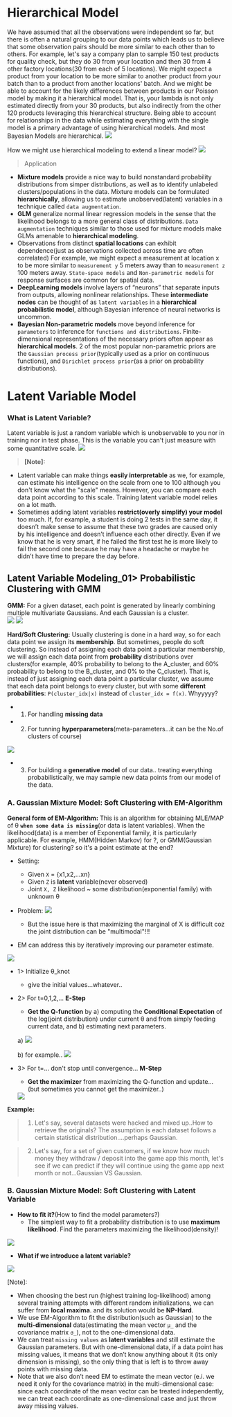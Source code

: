 
# Hierarchical Model
We have assumed that all the observations were independent so far, but there is often a natural grouping to our data points which leads us to believe that some observation pairs should be more similar to each other than to others. For example, let's say a company plan to sample 150 test products for quality check, but they do 30 from your location and then 30 from 4 other factory locations(30 from each of 5 locations). We might expect a product from your location to be more similar to another product from your batch than to a product from another locations' batch. And we might be able to account for the likely differences between products in our Poisson model by making it a hierarchical model. That is, your lambda is not only estimated directly from your 30 products, but also indirectly from the other 120 products leveraging this hierarchical structure. Being able to account for relationships in the data while estimating everything with the single model is a primary advantage of using hierarchical models. And most Bayesian Models are hierarchical. 
<img src="https://user-images.githubusercontent.com/31917400/48874302-7ff9af00-edea-11e8-835e-ff0b7ff2f098.jpg" />

How we might use hierarchical modeling to extend a linear model? 
<img src="https://user-images.githubusercontent.com/31917400/48876484-3911b680-edf6-11e8-892b-ec6e8ed8b284.jpg" />

> Application
 - **Mixture models** provide a nice way to build nonstandard probability distributions from simper distributions, as well as to identify unlabeled clusters/populations in the data. Mixture models can be formulated **hierarchically**, allowing us to estimate unobserved(latent) variables in a technique called `data augmentation`.
 - **GLM** generalize normal linear regression models in the sense that the likelihood belongs to a more general class of distributions. `Data augmentation` techniques similar to those used for mixture models make GLMs amenable to **hierarchical modeling**. 
 - Observations from distinct **spatial locations** can exhibit dependence(just as observations collected across time are often correlated) For example, we might expect a measurement at location x to be more similar to `measurement y` 5 meters away than to `measurement z` 100 meters away. `State-space models` and `Non-parametric models` for response surfaces are common for spatial data. 
 - **DeepLearning models** involve layers of “neurons” that separate inputs from outputs, allowing nonlinear relationships. These **intermediate nodes** can be thought of as `latent variables` in a **hierarchical probabilistic model**, although Bayesian inference of neural networks is uncommon. 
 - **Bayesian Non-parametric models** move beyond inference for `parameters` to inference for `functions and distributions`. Finite-dimensional representations of the necessary priors often appear as **hierarchical models**. 2 of the most popular non-parametric priors are the `Gaussian process prior`(typically used as a prior on continuous functions), and `Dirichlet process prior`(as a prior on probability distributions). 








# Latent Variable Model
### What is Latent Variable?
Latent variable is just a random variable which is unobservable to you nor in training nor in test phase. This is the variable you can't just measure with some quantitative scale. 
<img src="https://user-images.githubusercontent.com/31917400/48974117-ebd85380-f046-11e8-913b-f788ec6bf63f.jpg" />

> __[Note]:__  
 - Latent variable can make things **easily interpretable** as we, for example, can estimate his intelligence on the scale from one to 100 although you don't know what the "scale" means. However, you can compare each data point according to this scale. Training latent variable model relies on a lot math.
 - Sometimes adding latent variables **restrict(overly simplify) your model** too much. If, for example, a student is doing 2 tests in the same day, it doesn’t make sense to assume that these two grades are caused only by his intelligence and doesn’t influence each other directly. Even if we know that he is very smart, if he failed the first test he is more likely to fail the second one because he may have a headache or maybe he didn’t have time to prepare the day before.

## Latent Variable Modeling_01> Probabilistic Clustering with GMM
__GMM:__ For a given dataset, each point is generated by linearly combining multiple multivariate Gaussians. And each Gaussian is a cluster.  
<img src="https://user-images.githubusercontent.com/31917400/66708608-ec570700-ed4a-11e9-805e-5e54b6fa8bb6.jpg" />
<img src="https://user-images.githubusercontent.com/31917400/66708996-e402ca00-ed52-11e9-8958-a8f4e5e2911e.jpg" />

__Hard/Soft Clustering:__ Usually clustering is done in a hard way, so for each data point we assign its **membership**. But sometimes, people do soft clustering. So instead of assigning each data point a particular membership, we will assign each data point from **probability** distributions over clusters(for example, 40% probability to belong to the A_cluster, and 60% probability to belong to the B_cluster, and 0% to the C_cluster). That is, instead of just assigning each data point a particular cluster, we assume that each data point belongs to every cluster, but with some **different probabilities**: `P(cluster_idx|x)` instead of `cluster_idx = f(x)`. Whyyyyy?  
 - 1. For handling **missing data**
 - 2. For tunning **hyperparameters**(meta-parameters...it can be the No.of clusters of course)
 <img src="https://user-images.githubusercontent.com/31917400/51439273-b69b5b00-1caf-11e9-99ee-a39f00c652bc.jpg" /> 
 
 - 3. For building a **generative model** of our data.. treating everything probabilistically, we may sample new data points from our model of the data.

### A. Gaussian Mixture Model: Soft Clustering with EM-Algorithm
__General form of EM-Algorithm:__ This is an algorithm for obtaining MLE/MAP of θ **`when some data is missing`**(or data is latent variables). When the likelihood(data) is a member of Exponential family, it is particularly applicable. For example, HMM(Hidden Markov) for ?, or GMM(Gaussian Mixture) for clustering? so it's a point estimate at the end? 
 - Setting:
   - Given `X` = {x1,x2,...xn} 
   - Given `Z` is **latent** variable(never observed)
   - Joint `X, Z` likelihood ~ some distribution(exponential family) with unknown θ
 - Problem: <img src="https://user-images.githubusercontent.com/31917400/66665785-25a64e80-ec47-11e9-91c2-924afe6ede25.jpg" />
 
   - But the issue here is that maximizing the marginal of X is difficult coz the joint distribution can be "multimodal"!!! 
 - EM can address this by iteratively improving our parameter estimate.
 <img src="https://user-images.githubusercontent.com/31917400/66708635-8a4ad180-ed4b-11e9-9d6e-1cbbc87baf30.jpg" />
 
   - 1> Initialize θ_knot 
     - give the initial values...whatever..
   - 2> For t=0,1,2,... **E-Step** 
     - **Get the Q-function** by a) computing the **Conditional Expectation** of the log(joint distribution) under current θ and from simply feeding current data, and b) estimating next parameters. 
       
     a)
     <img src="https://user-images.githubusercontent.com/31917400/66671143-542a2680-ec53-11e9-886e-87dbaedf6adf.jpg" />
     
     b) for example..
     <img src="https://user-images.githubusercontent.com/31917400/66701345-45934c00-ecf3-11e9-87d6-3c21f9e088f0.jpg" />
       
   - 3> For t=... don't stop until convergence... **M-Step**
     - **Get the maximizer** from maximizing the Q-function and update... (but sometimes you cannot get the maximizer..)  
     <img src="https://user-images.githubusercontent.com/31917400/66701362-89865100-ecf3-11e9-946b-de8c491c782c.jpg" />

__Example:__ 
> 1. Let's say, several datasets were hacked and mixed up..How to retrieve the originals? The assumption is each dataset follows a certain statistical distribution....perhaps Gaussian.  
 
> 2. Let's say, for a set of given customers, if we know how much money they withdraw / deposit into the game app this month, let's see if we can predict if they will continue using the game app next month or not...Gaussian VS Gaussian.












### B. Gaussian Mixture Model: Soft Clustering with Latent Variable
 - **How to fit it?**(How to find the model parameters?) 
   - The simplest way to fit a probability distribution is to use **maximum likelihood**. Find the parameters maximizing the likelihood(density)! 
 <img src="https://user-images.githubusercontent.com/31917400/51492177-c3e84080-1da8-11e9-8386-e1ce3e4eb595.jpg" /> 

 - **What if we introduce a latent variable?**
<img src="https://user-images.githubusercontent.com/31917400/51533344-71576480-1e3a-11e9-8570-c0128a7cc197.jpg" /> 

[Note]: 
 - When choosing the best run (highest training log-likelihood) among several training attempts with different random initializations, we can suffer from **local maxima**. and its solution would be **NP-Hard**. 
 - We use EM-Algorithm to fit the distribution(such as Gaussian) to the **multi-dimensional** data(estimating the mean vector `μ_` and the covariance matrix `σ_`), not to the one-dimensional data. 
 - We can treat `missing values` as **latent variables** and still estimate the Gaussian parameters. But with one-dimensional data, if a data point has missing values, it means that we don’t know anything about it (its only dimension is missing), so the only thing that is left is to throw away points with missing data.
 - Note that we also don’t need EM to estimate the mean vector (e.i. we need it only for the covariance matrix) in the multi-dimensional case: since each coordinate of the mean vector can be treated independently, we can treat each coordinate as one-dimensional case and just throw away missing values. 

























